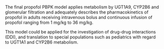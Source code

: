 The final propofol PBPK model applies metabolism by UGT1A9,  CYP2B6 and glomerular filtration and adequately describes the pharmacokinetics of propofol in adults receiving intravenous bolus and continuous infusion of propofol ranging from 1 mg/kg to 36 mg/kg. 

This model could be applied for the investigation of drug-drug interactions (DDI), and translation to special populations such as pediatrics with regard to UGT1A1 and CYP2B6 metabolism.

